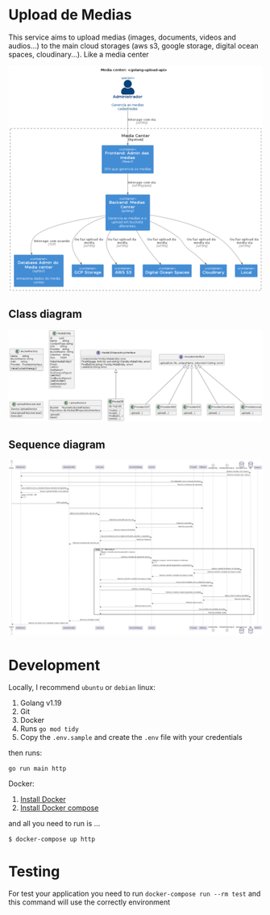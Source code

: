 # Upload de Medias <golang-upload-api>

This service aims to upload medias (images, documents, videos and audios...) to the main cloud storages (aws s3, google storage, digital ocean spaces, cloudinary...). Like a media center

![](./assets/contexto.png)

## Class diagram

![](./assets/classes.png)

## Sequence diagram

![](./assets/sequencia.png)

# Development

Locally, I recommend `ubuntu` or `debian` linux:

1. Golang v1.19
2. Git
3. Docker
4. Runs `go mod tidy`
5. Copy the `.env.sample` and create the `.env` file with your credentials

then runs:

```
go run main http
```

Docker:

1. [Install Docker](https://docs.docker.com/engine/install/ubuntu)
2. [Install Docker compose](https://docs.docker.com/compose/install)

and all you need to run is ...

```
$ docker-compose up http
```

# Testing

For test your application you need to run `docker-compose run --rm test` and this command will use the correctly environment
